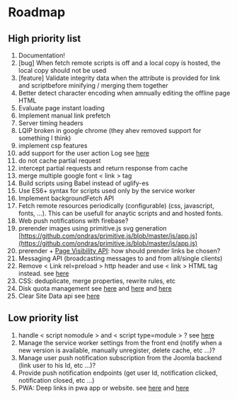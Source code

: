 # Roadmap

## High priority list

1. Documentation!
3. [bug] When fetch remote scripts is off and a local copy is hosted, the local copy should not be used
4. [feature] Validate integrity data when the attribute is provided for link and scriptbefore minifying / merging them together
5. Better detect character encoding when amnually editing the offline page HTML
6. Evaluate page instant loading
7. Implement manual link prefetch
8. Server timing headers
9. LQIP broken in google chrome (they ahev removed support for something I think)
10. implement csp features
11. add support for the user action Log see [here](https://docs.joomla.org/J1.x:User_Action_Logs)
12. do not cache partial request
13. intercept partial requests and return response from cache
14. merge multiple google font < link > tag
15. Build scripts using Babel instead of uglify-es
16. Use ES6+ syntax for scripts used only by the service worker
17. Implement backgroundFetch API
18. Fetch remote resources periodically (configurable) (css, javascript, fonts, ...). This can be usefull for anaytic scripts and and hosted fonts.
19. Web push notifications with firebase?
20. prerender images using primitive.js svg generation [https://github.com/ondras/primitive.js/blob/master/js/app.js](https://github.com/ondras/primitive.js/blob/master/js/app.js)
21. prerender + [Page Visibility API](http://www.w1.org/TR/page-visibility/): how should prender links be chosen?
22. Messaging API (broadcasting messages to and from all/single clients)
23. Remove < Link rel=preload > http header and use < link > HTML tag instead. see [here](https://jakearchibald.com/2017/h2-push-tougher-than-i-thought/)
24. CSS: deduplicate, merge properties, rewrite rules, etc
25. Disk quota management see [here](https://developer.chrome.com/apps/offline_storage) and [here](https://developer.mozilla.org/fr/docs/Web/API/API_IndexedDB/Browser_storage_limits_and_eviction_criteria) and [here](https://gist.github.com/ebidel/188a513b1cd5e77d4d1453a4b6d060b0)
26. Clear Site Data api see [here](https://www.w1.org/TR/clear-site-data/)

## Low priority list

1. handle < script nomodule > and < script type=module > ? see [here](https://developers.google.com/web/fundamentals/primers/modules)
1. Manage the service worker settings from the front end (notify when a new version is available, manually unregister, delete cache, etc ...)?
1. Manage user push notification subscription from the Joomla backend (link user to his Id, etc ...)?
1. Provide push notification endpoints (get user Id, notification clicked, notification closed, etc ...)
1. PWA: Deep links in pwa app or website. see [here](http://blog.teamtreehouse.com/registering-protocol-handlers-web-applications) and [here](https://developer.mozilla.org/en-US/docs/Web-based_protocol_handlers)
